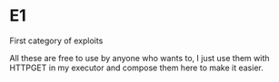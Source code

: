 # E1
First category of exploits

All these are free to use by anyone who wants to, I just use them with HTTPGET in my executor and compose them here to make it easier.
